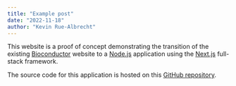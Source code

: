 ```yaml
---
title: "Example post"
date: "2022-11-18"
author: "Kevin Rue-Albrecht"
---
```


This website is a proof of concept demonstrating the transition of the existing [Bioconductor][bioconductor-org] website to a [Node.js][node-js] application using the [Next.js][next-js] full-stack framework.

The source code for this application is hosted on this [GitHub repository][github-repo].

[bioconductor-org]: http://bioconductor.org/
[node-js]: https://nodejs.org
[next-js]: https://nextjs.org/
[github-repo]: https://github.com/kevinrue/bioconductor-website-react
